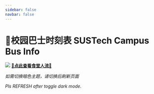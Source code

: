 ```yaml
---
sidebar: false
navbar: false
---
```

# 🚌校园巴士时刻表 SUSTech Campus Bus Info
<Badge text="食堂人流统计" type="tip"/>

![](https://mirrors.sustech.edu.cn/site/sustech-online/img/misc/cateen-flow-ad-202312.png)
[**🍚点此查看食堂人流🍜**](/canteen/canteen-wx.html)

<ClientOnly>
  <TabView :isMapTabEnabled="true"></TabView>
</ClientOnly>

*如需切换暗色主题，请切换后刷新页面*

*Pls REFRESH after toggle dark mode.*